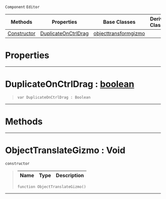  `Component` `Editor`



|Methods|Properties|Base Classes|Derived Classes|
|---|---|---|---|
|[ Constructor](https://plasmaengine.github.io/PlasmaDocs/Plasma1/C++/code_reference/class_reference/objecttranslategizmo.md#objecttranslategizmo-voi)|[ DuplicateOnCtrlDrag](https://plasmaengine.github.io/PlasmaDocs/Plasma1/C++/code_reference/class_reference/objecttranslategizmo.md#duplicateonctrldrag-plasma)|[objecttransformgizmo](https://plasmaengine.github.io/PlasmaDocs/Plasma1/C++/code_reference/class_reference/objecttransformgizmo.md)| |


 #  Properties


---  
 #  DuplicateOnCtrlDrag : [boolean](https://plasmaengine.github.io/PlasmaDocs/Plasma1/C++/code_reference/lightning_base_types/boolean.md)

> 
> ``` lang=cpp, name=Lightning
> var DuplicateOnCtrlDrag : Boolean


---  
 #  Methods


---  
 #  ObjectTranslateGizmo : Void

 `constructor`

> 
> |Name|Type|Description|
> |---|---|---|
> ``` lang=cpp, name=Lightning
> function ObjectTranslateGizmo()
> ``` 


---  
 

 